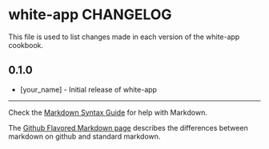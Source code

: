 white-app CHANGELOG
===================

This file is used to list changes made in each version of the white-app cookbook.

0.1.0
-----
- [your_name] - Initial release of white-app

- - -
Check the [Markdown Syntax Guide](http://daringfireball.net/projects/markdown/syntax) for help with Markdown.

The [Github Flavored Markdown page](http://github.github.com/github-flavored-markdown/) describes the differences between markdown on github and standard markdown.

